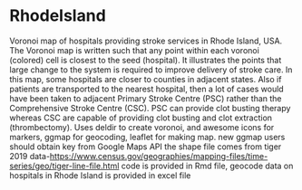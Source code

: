 # RhodeIsland
Voronoi map of hospitals providing stroke services in Rhode Island, USA. The Voronoi map is written such that any point within each voronoi (colored) cell is closest to the seed (hospital). It illustrates the points that large change to the system is required to improve delivery of stroke care. In this map, some hospitals are closer to counties in adjacent states. Also if patients are transported to the nearest hospital, then a lot of cases would have been taken to adjacent Primary Stroke Centre (PSC) rather than the Comprehensive Stroke Centre (CSC). PSC can provide clot busting therapy whereas CSC are capable of providing clot busting and clot extraction (thrombectomy).
Uses deldir to create voronoi, and awesome icons for markers, ggmap for geocoding, leaflet for making map.
new ggmap users should obtain key from Google Maps API
the shape file comes from tiger 2019 data-https://www.census.gov/geographies/mapping-files/time-series/geo/tiger-line-file.html
code is provided in Rmd file, geocode data on hospitals in Rhode Island is provided in excel file
